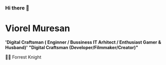 ### Hi there 👋

# Viorel Muresan 

**'Digital Craftsman ( Enginner / Bussiness IT Arhitect  / Enthusiast Gamer & Husband)'**
**"Digital Craftsman (Developer/Filmmaker/Creator)"**


🏄‍♂️ Forrest Knight
<!--
**ViorelMuresan/ViorelMuresan** is a ✨ _special_ ✨ repository because its `README.md` (this file) appears on your GitHub profile.

Here are some ideas to get you started:

- 🔭 I’m currently working on ...
- 🌱 I’m currently learning ...
- 👯 I’m looking to collaborate on ...
- 🤔 I’m looking for help with ...
- 💬 Ask me about ...
- 📫 How to reach me: ...
- 😄 Pronouns: ...
- ⚡ Fun fact: ...
-->

